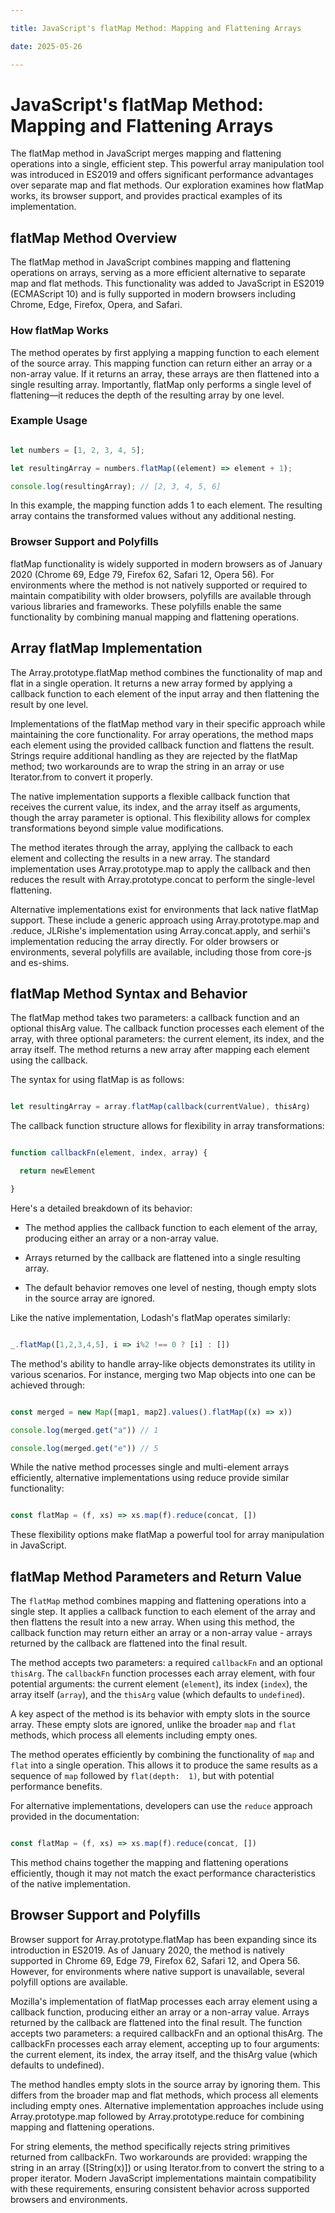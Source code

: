 ```yaml
---

title: JavaScript's flatMap Method: Mapping and Flattening Arrays

date: 2025-05-26

---
```



# JavaScript's flatMap Method: Mapping and Flattening Arrays

The flatMap method in JavaScript merges mapping and flattening operations into a single, efficient step. This powerful array manipulation tool was introduced in ES2019 and offers significant performance advantages over separate map and flat methods. Our exploration examines how flatMap works, its browser support, and provides practical examples of its implementation.


## flatMap Method Overview

The flatMap method in JavaScript combines mapping and flattening operations on arrays, serving as a more efficient alternative to separate map and flat methods. This functionality was added to JavaScript in ES2019 (ECMAScript 10) and is fully supported in modern browsers including Chrome, Edge, Firefox, Opera, and Safari.


### How flatMap Works

The method operates by first applying a mapping function to each element of the source array. This mapping function can return either an array or a non-array value. If it returns an array, these arrays are then flattened into a single resulting array. Importantly, flatMap only performs a single level of flattening—it reduces the depth of the resulting array by one level.


### Example Usage

```javascript

let numbers = [1, 2, 3, 4, 5];

let resultingArray = numbers.flatMap((element) => element + 1);

console.log(resultingArray); // [2, 3, 4, 5, 6]

```

In this example, the mapping function adds 1 to each element. The resulting array contains the transformed values without any additional nesting.


### Browser Support and Polyfills

flatMap functionality is widely supported in modern browsers as of January 2020 (Chrome 69, Edge 79, Firefox 62, Safari 12, Opera 56). For environments where the method is not natively supported or required to maintain compatibility with older browsers, polyfills are available through various libraries and frameworks. These polyfills enable the same functionality by combining manual mapping and flattening operations.


## Array flatMap Implementation

The Array.prototype.flatMap method combines the functionality of map and flat in a single operation. It returns a new array formed by applying a callback function to each element of the input array and then flattening the result by one level.

Implementations of the flatMap method vary in their specific approach while maintaining the core functionality. For array operations, the method maps each element using the provided callback function and flattens the result. Strings require additional handling as they are rejected by the flatMap method; two workarounds are to wrap the string in an array or use Iterator.from to convert it properly.

The native implementation supports a flexible callback function that receives the current value, its index, and the array itself as arguments, though the array parameter is optional. This flexibility allows for complex transformations beyond simple value modifications.

The method iterates through the array, applying the callback to each element and collecting the results in a new array. The standard implementation uses Array.prototype.map to apply the callback and then reduces the result with Array.prototype.concat to perform the single-level flattening.

Alternative implementations exist for environments that lack native flatMap support. These include a generic approach using Array.prototype.map and .reduce, JLRishe's implementation using Array.concat.apply, and serhii's implementation reducing the array directly. For older browsers or environments, several polyfills are available, including those from core-js and es-shims.


## flatMap Method Syntax and Behavior

The flatMap method takes two parameters: a callback function and an optional thisArg value. The callback function processes each element of the array, with three optional parameters: the current element, its index, and the array itself. The method returns a new array after mapping each element using the callback.

The syntax for using flatMap is as follows:

```javascript

let resultingArray = array.flatMap(callback(currentValue), thisArg)

```

The callback function structure allows for flexibility in array transformations:

```javascript

function callbackFn(element, index, array) {

  return newElement

}

```

Here's a detailed breakdown of its behavior:

- The method applies the callback function to each element of the array, producing either an array or a non-array value.

- Arrays returned by the callback are flattened into a single resulting array.

- The default behavior removes one level of nesting, though empty slots in the source array are ignored.

Like the native implementation, Lodash's flatMap operates similarly:

```javascript

_.flatMap([1,2,3,4,5], i => i%2 !== 0 ? [i] : [])

```

The method's ability to handle array-like objects demonstrates its utility in various scenarios. For instance, merging two Map objects into one can be achieved through:

```javascript

const merged = new Map([map1, map2].values().flatMap((x) => x))

console.log(merged.get("a")) // 1

console.log(merged.get("e")) // 5

```

While the native method processes single and multi-element arrays efficiently, alternative implementations using reduce provide similar functionality:

```javascript

const flatMap = (f, xs) => xs.map(f).reduce(concat, [])

```

These flexibility options make flatMap a powerful tool for array manipulation in JavaScript.


## flatMap Method Parameters and Return Value

The `flatMap` method combines mapping and flattening operations into a single step. It applies a callback function to each element of the array and then flattens the result into a new array. When using this method, the callback function may return either an array or a non-array value - arrays returned by the callback are flattened into the final result.

The method accepts two parameters: a required `callbackFn` and an optional `thisArg`. The `callbackFn` function processes each array element, with four potential arguments: the current element (`element`), its index (`index`), the array itself (`array`), and the `thisArg` value (which defaults to `undefined`).

A key aspect of the method is its behavior with empty slots in the source array. These empty slots are ignored, unlike the broader `map` and `flat` methods, which process all elements including empty ones.

The method operates efficiently by combining the functionality of `map` and `flat` into a single operation. This allows it to produce the same results as a sequence of `map` followed by `flat(depth: 
1)`, but with potential performance benefits.

For alternative implementations, developers can use the `reduce` approach provided in the documentation:

```javascript

const flatMap = (f, xs) => xs.map(f).reduce(concat, [])

```

This method chains together the mapping and flattening operations efficiently, though it may not match the exact performance characteristics of the native implementation.


## Browser Support and Polyfills

Browser support for Array.prototype.flatMap has been expanding since its introduction in ES2019. As of January 2020, the method is natively supported in Chrome 69, Edge 79, Firefox 62, Safari 12, and Opera 56. However, for environments where native support is unavailable, several polyfill options are available.

Mozilla's implementation of flatMap processes each array element using a callback function, producing either an array or a non-array value. Arrays returned by the callback are flattened into the final result. The function accepts two parameters: a required callbackFn and an optional thisArg. The callbackFn processes each array element, accepting up to four arguments: the current element, its index, the array itself, and the thisArg value (which defaults to undefined).

The method handles empty slots in the source array by ignoring them. This differs from the broader map and flat methods, which process all elements including empty ones. Alternative implementation approaches include using Array.prototype.map followed by Array.prototype.reduce for combining mapping and flattening operations.

For string elements, the method specifically rejects string primitives returned from callbackFn. Two workarounds are provided: wrapping the string in an array ([String(x)]) or using Iterator.from to convert the string to a proper iterator. Modern JavaScript implementations maintain compatibility with these requirements, ensuring consistent behavior across supported browsers and environments.

